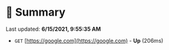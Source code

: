 # 📖 Summary
Last updated: **6/15/2021, 9:55:35 AM**

- `GET` [https://google.com](https://google.com) - **Up** (206ms)
